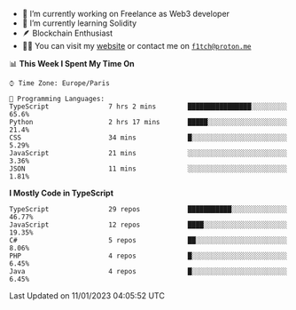 - 🔭 I’m currently working on Freelance as Web3 developer
- 🌱 I’m currently learning Solidity
- 🪶 Blockchain Enthusiast
- 👨‍💻 You can visit my [website](https://f1tch.xyz) or contact me on [`f1tch@proton.me`](mailto:f1tch@proton.me)

<!--START_SECTION:waka-->
📊 **This Week I Spent My Time On** 

```text
⌚︎ Time Zone: Europe/Paris

💬 Programming Languages: 
TypeScript               7 hrs 2 mins        ████████████████░░░░░░░░░   65.6% 
Python                   2 hrs 17 mins       █████░░░░░░░░░░░░░░░░░░░░   21.4% 
CSS                      34 mins             █░░░░░░░░░░░░░░░░░░░░░░░░   5.29% 
JavaScript               21 mins             ░░░░░░░░░░░░░░░░░░░░░░░░░   3.36% 
JSON                     11 mins             ░░░░░░░░░░░░░░░░░░░░░░░░░   1.81%

```

**I Mostly Code in TypeScript** 

```text
TypeScript               29 repos            ███████████░░░░░░░░░░░░░░   46.77% 
JavaScript               12 repos            ████░░░░░░░░░░░░░░░░░░░░░   19.35% 
C#                       5 repos             ██░░░░░░░░░░░░░░░░░░░░░░░   8.06% 
PHP                      4 repos             █░░░░░░░░░░░░░░░░░░░░░░░░   6.45% 
Java                     4 repos             █░░░░░░░░░░░░░░░░░░░░░░░░   6.45%

```



 Last Updated on 11/01/2023 04:05:52 UTC
<!--END_SECTION:waka-->
